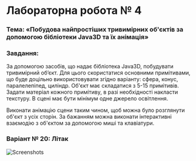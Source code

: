 # Лабораторна робота № 4

### Тема: «Побудова найпростіших тривимірних об'єктів за допомогою бібліотеки Java3D та їх анімація» 

### Завдання:
  За допомогою засобів, що надає бібліотека Java3D, побудувати тривимірний об’єкт. Для цього скористатися основними примітивами, що буде доцільно використовувати згідно варіанту: сфера, конус, паралелепіпед, циліндр. Об'єкт має складатися  з  5-15 примітивів. Задати матеріал  кожного примітиву, в разі необхідності накласти текстуру. В сцені має бути мінімум одне джерело освітлення.
  
  Виконати анімацію сцени таким чином, щоб можна було розглянути об'єкт з усіх  сторін. За бажанням можна виконати інтерактивні взаємодію з об'єктом за допомогою миші та клавіатури. 

### Варіант № 20: Літак

![Screenshots](https://github.com/Valzavator/MAOKG/blob/master/Lab4/lab4.PNG)

